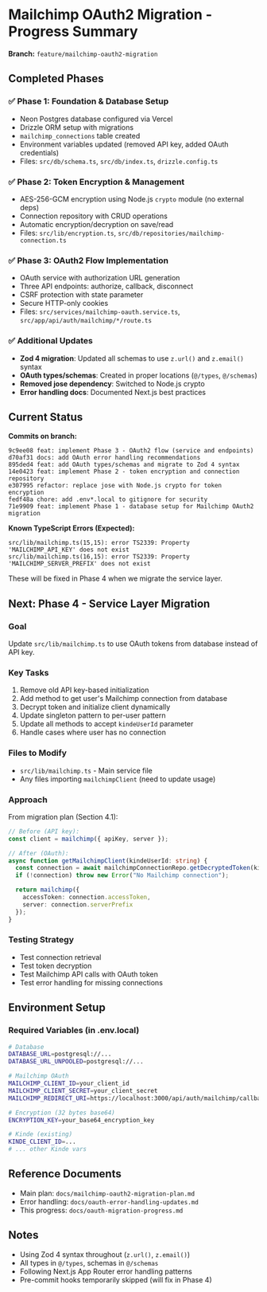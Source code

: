 # Mailchimp OAuth2 Migration - Progress Summary

**Branch:** `feature/mailchimp-oauth2-migration`

## Completed Phases

### ✅ Phase 1: Foundation & Database Setup
- Neon Postgres database configured via Vercel
- Drizzle ORM setup with migrations
- `mailchimp_connections` table created
- Environment variables updated (removed API key, added OAuth credentials)
- Files: `src/db/schema.ts`, `src/db/index.ts`, `drizzle.config.ts`

### ✅ Phase 2: Token Encryption & Management
- AES-256-GCM encryption using Node.js `crypto` module (no external deps)
- Connection repository with CRUD operations
- Automatic encryption/decryption on save/read
- Files: `src/lib/encryption.ts`, `src/db/repositories/mailchimp-connection.ts`

### ✅ Phase 3: OAuth2 Flow Implementation
- OAuth service with authorization URL generation
- Three API endpoints: authorize, callback, disconnect
- CSRF protection with state parameter
- Secure HTTP-only cookies
- Files: `src/services/mailchimp-oauth.service.ts`, `src/app/api/auth/mailchimp/*/route.ts`

### ✅ Additional Updates
- **Zod 4 migration**: Updated all schemas to use `z.url()` and `z.email()` syntax
- **OAuth types/schemas**: Created in proper locations (`@/types`, `@/schemas`)
- **Removed jose dependency**: Switched to Node.js crypto
- **Error handling docs**: Documented Next.js best practices

## Current Status

**Commits on branch:**
```
9c9ee08 feat: implement Phase 3 - OAuth2 flow (service and endpoints)
d70af31 docs: add OAuth error handling recommendations
895ded4 feat: add OAuth types/schemas and migrate to Zod 4 syntax
14e0423 feat: implement Phase 2 - token encryption and connection repository
e307995 refactor: replace jose with Node.js crypto for token encryption
fedf48a chore: add .env*.local to gitignore for security
71e9909 feat: implement Phase 1 - database setup for Mailchimp OAuth2 migration
```

**Known TypeScript Errors (Expected):**
```
src/lib/mailchimp.ts(15,15): error TS2339: Property 'MAILCHIMP_API_KEY' does not exist
src/lib/mailchimp.ts(16,15): error TS2339: Property 'MAILCHIMP_SERVER_PREFIX' does not exist
```
These will be fixed in Phase 4 when we migrate the service layer.

## Next: Phase 4 - Service Layer Migration

### Goal
Update `src/lib/mailchimp.ts` to use OAuth tokens from database instead of API key.

### Key Tasks
1. Remove old API key-based initialization
2. Add method to get user's Mailchimp connection from database
3. Decrypt token and initialize client dynamically
4. Update singleton pattern to per-user pattern
5. Update all methods to accept `kindeUserId` parameter
6. Handle cases where user has no connection

### Files to Modify
- `src/lib/mailchimp.ts` - Main service file
- Any files importing `mailchimpClient` (need to update usage)

### Approach
From migration plan (Section 4.1):
```typescript
// Before (API key):
const client = mailchimp({ apiKey, server });

// After (OAuth):
async function getMailchimpClient(kindeUserId: string) {
  const connection = await mailchimpConnectionRepo.getDecryptedToken(kindeUserId);
  if (!connection) throw new Error("No Mailchimp connection");

  return mailchimp({
    accessToken: connection.accessToken,
    server: connection.serverPrefix
  });
}
```

### Testing Strategy
- Test connection retrieval
- Test token decryption
- Test Mailchimp API calls with OAuth token
- Test error handling for missing connections

## Environment Setup

### Required Variables (in .env.local)
```bash
# Database
DATABASE_URL=postgresql://...
DATABASE_URL_UNPOOLED=postgresql://...

# Mailchimp OAuth
MAILCHIMP_CLIENT_ID=your_client_id
MAILCHIMP_CLIENT_SECRET=your_client_secret
MAILCHIMP_REDIRECT_URI=https://localhost:3000/api/auth/mailchimp/callback

# Encryption (32 bytes base64)
ENCRYPTION_KEY=your_base64_encryption_key

# Kinde (existing)
KINDE_CLIENT_ID=...
# ... other Kinde vars
```

## Reference Documents

- Main plan: `docs/mailchimp-oauth2-migration-plan.md`
- Error handling: `docs/oauth-error-handling-updates.md`
- This progress: `docs/oauth-migration-progress.md`

## Notes

- Using Zod 4 syntax throughout (`z.url()`, `z.email()`)
- All types in `@/types`, schemas in `@/schemas`
- Following Next.js App Router error handling patterns
- Pre-commit hooks temporarily skipped (will fix in Phase 4)

